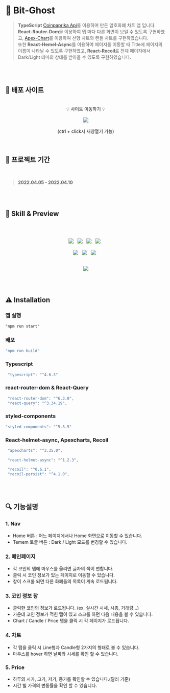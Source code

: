 # 👻 Bit-Ghost
  
> **TypeScript** [Coinpaprika Api](https://coinpaprika.com/ko/api/)를 이용하여 만든 암호화폐 차트 앱 입니다.<br/>
**React-Router-Dom**을 이용하여 탭 마다 다른 화면이 보일 수 있도록 구현하였고, [Apex-Chart](https://apexcharts.com/)를 이용하여 선형 차트와 캔들 차트를 구현하였습니다.<br/>
또한 **React-Hemel-Async**를 이용하여 페이지를 이동할 때 Title에 페이지의 이름이 나타날 수 있도록 구현하였고, **React-Recoil**로 전체 페이지에서 Dark/Light 테마의 상태를 받아올 수 있도록 구현하였습니다.<br/>


<br/>
<br/>

## 📌 배포 사이트
<br/>
<div align="center">   
💡 사이트 이동하기 💡        
<br/>
<br/>
<a href="https://jeongmmin.github.io/bit-ghost/" target="_blank"><img src="https://img.shields.io/badge/ Bit Ghost 앱-9b68f2?style=flat-square&logo=Ghostery&logoColor=white"/></a>
<br/>
<br/>
(ctrl + click시 새창열기 가능)    
      


  
</div>

<br/>
<br/>

## 📅 프로젝트 기간
<br/>    

> **2022.04.05 - 2022.04.10**
<br/>
<br/>



## 📝 Skill & Preview
<br/>
<br/>
<p align="center">
<img src="https://img.shields.io/badge/Styled Component-DB7093?style=flat-square&logo=styled-components&logoColor=white"/> &nbsp 
<img src="https://img.shields.io/badge/TypeScript-3178C6?style=flat-square&logo=TypeScript&logoColor=white"/> &nbsp
<img src="https://img.shields.io/badge/React Router-CA4245?style=flat-square&logo=React Router&logoColor=white"/> &nbsp 
<img src="https://img.shields.io/badge/React Query-FF4154?style=flat-square&logo=React Query&logoColor=white"/> &nbsp
<br/>
<br/>
<img src="https://img.shields.io/badge/React Helmet-whitesmoke?style=flat-square&logo=React&logoColor=61DAFB"/> &nbsp
<img src="https://img.shields.io/badge/CoinPaprika Api-whitesmoke?style=flat-square&logo=C&logoColor=CC0000"/> &nbsp
<img src="https://img.shields.io/badge/ApexChart-whitesmoke?style=flat-square&logo=Academia&logoColor=18BFFF"/> &nbsp

<br/>
<br/>
<p align="center">
<img src="https://user-images.githubusercontent.com/82005305/162579417-dca8e850-cf96-4d54-a8d5-b2b9d21c60bd.gif">
</p> 



<br/>
<br/>

## ⚠ Installation

### **앱 실행**

```
"npm run start"
```

### **배포**

```jsx
"npm run build"
```   


### Typescript

```jsx
 "typescript": "^4.6.3"
```   


### react-router-dom & React-Query

```jsx
 "react-router-dom": "^6.3.0",
 "react-query": "^3.34.19",
```   


### styled-components

```jsx
"styled-components": "^5.3.5"
```   


### React-helmet-async, Apexcharts, Recoil

```jsx
 "apexcharts": "^3.35.0",
 
 "react-helmet-async": "^1.2.3",
 
 "recoil": "^0.6.1",
 "recoil-persist": "^4.1.0",
```


<br/>
<br/>

## 🔍 기능설명

### 1. Nav
- Home 버튼 : 어느 페이지에서나 Home 화면으로 이동할 수 있습니다.
- Temem 토글 버튼 : Dark / Light 모드를 변경할 수 있습니다.

### 2. 메인페이지

- 각 코인의 탭에 마우스를 올리면 글자의 색이 변합니다.
- 클릭 시 코인 정보가 있는 페이지로 이동할 수 있습니다.
- 창이 스크롤 되면 다른 화폐들의 목록이 계속 로드됩니다.


### 3. 코인 정보 창

- 클릭한 코인의 정보가 로드됩니다. (ex. 실시간 시세, 시총, 거래량...)
- 가운데 코인 정보가 적힌 탭이 있고 스크롤 하면 다음 내용을 볼 수 있습니다.
- Chart / Candle / Price 탭을 클릭 시 각 페이지가 로드됩니다.


### 4. 차트

- 각 탭을 클릭 시 Line형과 Candle형 2가지의 형태로 볼 수 있습니다. 
- 마우스를 hover 하면 날짜와 시세를 확인 할 수 있습니다.

### 5. Price

- 하루의 시가, 고가, 저가, 종가를 확인할 수 있습니다.(달러 기준)
- 시간 별 가격의 변동률을 확인 할 수 있습니다.
 


